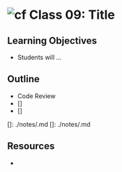 # ![cf](http://i.imgur.com/7v5ASc8.png) Class 09: Title

## Learning Objectives

- Students will ...

## Outline

- Code Review
- []
- []

<!-- links -->
[]: ./notes/.md
[]: ./notes/.md

## Resources
- []()
